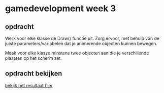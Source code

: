 # gamedevelopment week 3

## opdracht

Werk voor elke klasse de Draw() functie uit. Zorg ervoor, met behulp van de juiste parameters/variabelen dat je animerende objecten kunnen bewegen.

Maak voor elke klasse minstens twee objecten aan die je verschillende plaatsen op het scherm zet.

## opdracht bekijken

<a href="1920-5BIN.github.io/gamedevelopment-voorbeeld/week3">bekijk het resultaat hier</a>